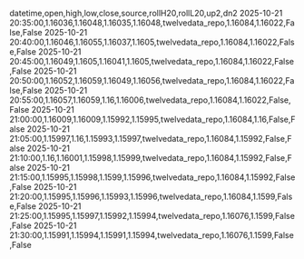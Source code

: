 datetime,open,high,low,close,source,rollH20,rollL20,up2,dn2
2025-10-21 20:35:00,1.16036,1.16048,1.16035,1.16048,twelvedata_repo,1.16084,1.16022,False,False
2025-10-21 20:40:00,1.16046,1.16055,1.16037,1.1605,twelvedata_repo,1.16084,1.16022,False,False
2025-10-21 20:45:00,1.16049,1.1605,1.16041,1.1605,twelvedata_repo,1.16084,1.16022,False,False
2025-10-21 20:50:00,1.16052,1.16059,1.16049,1.16056,twelvedata_repo,1.16084,1.16022,False,False
2025-10-21 20:55:00,1.16057,1.16059,1.16,1.16006,twelvedata_repo,1.16084,1.16022,False,False
2025-10-21 21:00:00,1.16009,1.16009,1.15992,1.15995,twelvedata_repo,1.16084,1.16,False,False
2025-10-21 21:05:00,1.15997,1.16,1.15993,1.15997,twelvedata_repo,1.16084,1.15992,False,False
2025-10-21 21:10:00,1.16,1.16001,1.15998,1.15999,twelvedata_repo,1.16084,1.15992,False,False
2025-10-21 21:15:00,1.15995,1.15998,1.1599,1.15996,twelvedata_repo,1.16084,1.15992,False,False
2025-10-21 21:20:00,1.15995,1.15996,1.15993,1.15996,twelvedata_repo,1.16084,1.1599,False,False
2025-10-21 21:25:00,1.15995,1.15997,1.15992,1.15994,twelvedata_repo,1.16076,1.1599,False,False
2025-10-21 21:30:00,1.15991,1.15994,1.15991,1.15994,twelvedata_repo,1.16076,1.1599,False,False
